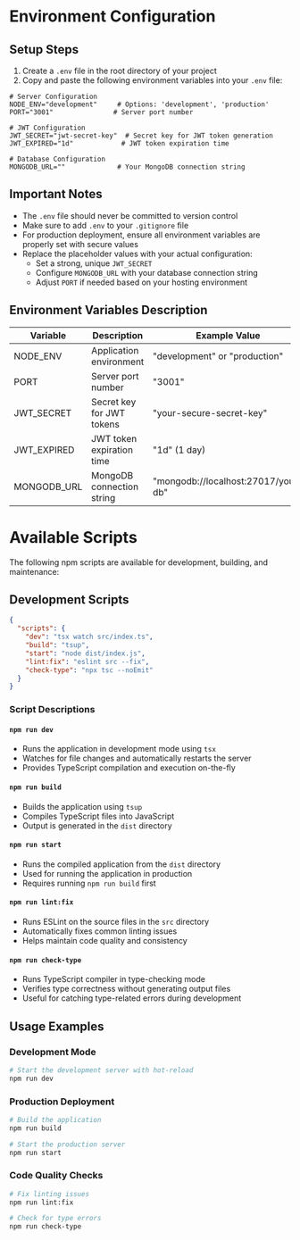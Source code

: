 # Environment Configuration

## Setup Steps

1. Create a `.env` file in the root directory of your project
2. Copy and paste the following environment variables into your `.env` file:

```env
# Server Configuration
NODE_ENV="development"     # Options: 'development', 'production'
PORT="3001"               # Server port number

# JWT Configuration
JWT_SECRET="jwt-secret-key"  # Secret key for JWT token generation
JWT_EXPIRED="1d"            # JWT token expiration time

# Database Configuration
MONGODB_URL=""             # Your MongoDB connection string
```

## Important Notes

- The `.env` file should never be committed to version control
- Make sure to add `.env` to your `.gitignore` file
- For production deployment, ensure all environment variables are properly set with secure values
- Replace the placeholder values with your actual configuration:
  - Set a strong, unique `JWT_SECRET`
  - Configure `MONGODB_URL` with your database connection string
  - Adjust `PORT` if needed based on your hosting environment

## Environment Variables Description

| Variable    | Description               | Example Value                       |
| ----------- | ------------------------- | ----------------------------------- |
| NODE_ENV    | Application environment   | "development" or "production"       |
| PORT        | Server port number        | "3001"                              |
| JWT_SECRET  | Secret key for JWT tokens | "your-secure-secret-key"            |
| JWT_EXPIRED | JWT token expiration time | "1d" (1 day)                        |
| MONGODB_URL | MongoDB connection string | "mongodb://localhost:27017/your-db" |

# Available Scripts

The following npm scripts are available for development, building, and maintenance:

## Development Scripts

```json
{
  "scripts": {
    "dev": "tsx watch src/index.ts",
    "build": "tsup",
    "start": "node dist/index.js",
    "lint:fix": "eslint src --fix",
    "check-type": "npx tsc --noEmit"
  }
}
```

### Script Descriptions

#### `npm run dev`

- Runs the application in development mode using `tsx`
- Watches for file changes and automatically restarts the server
- Provides TypeScript compilation and execution on-the-fly

#### `npm run build`

- Builds the application using `tsup`
- Compiles TypeScript files into JavaScript
- Output is generated in the `dist` directory

#### `npm run start`

- Runs the compiled application from the `dist` directory
- Used for running the application in production
- Requires running `npm run build` first

#### `npm run lint:fix`

- Runs ESLint on the source files in the `src` directory
- Automatically fixes common linting issues
- Helps maintain code quality and consistency

#### `npm run check-type`

- Runs TypeScript compiler in type-checking mode
- Verifies type correctness without generating output files
- Useful for catching type-related errors during development

## Usage Examples

### Development Mode

```bash
# Start the development server with hot-reload
npm run dev
```

### Production Deployment

```bash
# Build the application
npm run build

# Start the production server
npm run start
```

### Code Quality Checks

```bash
# Fix linting issues
npm run lint:fix

# Check for type errors
npm run check-type
```

